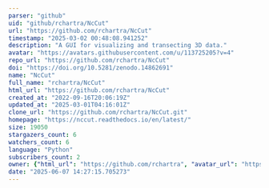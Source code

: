 ```yaml
---
parser: "github"
uid: "github/rchartra/NcCut"
url: "https://github.com/rchartra/NcCut"
timestamp: "2025-03-02 00:48:08.941252"
description: "A GUI for visualizing and transecting 3D data."
avatar: "https://avatars.githubusercontent.com/u/113725205?v=4"
repo_url: "https://github.com/rchartra/NcCut"
doi: "https://doi.org/10.5281/zenodo.14862691"
name: "NcCut"
full_name: "rchartra/NcCut"
html_url: "https://github.com/rchartra/NcCut"
created_at: "2022-09-16T20:06:19Z"
updated_at: "2025-03-01T04:16:01Z"
clone_url: "https://github.com/rchartra/NcCut.git"
homepage: "https://nccut.readthedocs.io/en/latest/"
size: 19050
stargazers_count: 6
watchers_count: 6
language: "Python"
subscribers_count: 2
owner: {"html_url": "https://github.com/rchartra", "avatar_url": "https://avatars.githubusercontent.com/u/113725205?v=4", "login": "rchartra", "type": "User"}
date: "2025-06-07 14:27:15.705273"
---
```

